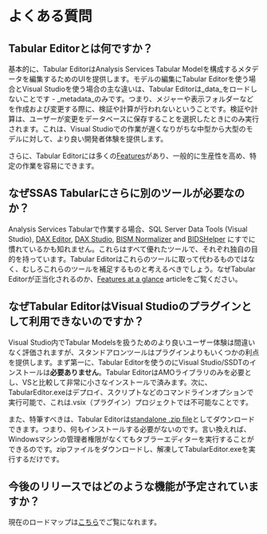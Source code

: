 ﻿# よくある質問

## Tabular Editorとは何ですか？

基本的に、Tabular EditorはAnalysis Services Tabular Modelを構成するメタデータを編集するためのUIを提供します。モデルの編集にTabular Editorを使う場合とVisual Studioを使う場合の主な違いは、Tabular Editorは_data_をロードしないことです - _metadata_のみです。つまり、メジャーや表示フォルダーなどを作成および変更する際に、検証や計算が行われないということです。検証や計算は、ユーザーが変更をデータベースに保存することを選択したときにのみ実行されます。これは、Visual Studioでの作業が遅くなりがちな中型から大型のモデルに対して、より良い開発者体験を提供します。

さらに、Tabular Editorには多くの[Features](Features-at-a-glance.md)があり、一般的に生産性を高め、特定の作業を容易にできます。

## なぜSSAS Tabularにさらに別のツールが必要なのか？

Analysis Services Tabularで作業する場合、SQL Server Data Tools (Visual Studio), [DAX Editor](https://www.sqlbi.com/tools/dax-editor/), [DAX Studio](https://www.sqlbi.com/tools/dax-studio/), [BISM Normalizer](http://bism-normalizer.com/) and [BIDSHelper](https://bidshelper.codeplex.com/) にすでに慣れているかも知れません。これらはすべて優れたツールで、それぞれ独自の目的を持っています。Tabular Editorはこれらのツールに取って代わるものではなく、むしろこれらのツールを補足するものと考えるべきでしょう。なぜTabular Editorが正当化されるのか、[Features at a glance](Features-at-a-glance.md) articleをご覧ください。

## なぜTabular EditorはVisual Studioのプラグインとして利用できないのですか？

Visual Studio内でTabular Modelsを扱うためのより良いユーザー体験は間違いなく評価されますが、スタンドアロンツールはプラグインよりもいくつかの利点を提供します。まず第一に、Tabular Editorを使うのにVisual Studio/SSDTのインストールは**必要ありません**。Tabular EditorはAMOライブラリのみを必要とし、VSと比較して非常に小さなインストールで済みます。次に、TabularEditor.exeはデプロイ、スクリプトなどのコマンドラインオプションで実行可能で、これは.vsix（プラグイン）プロジェクトでは不可能なことです。

また、特筆すべきは、Tabular Editorは[standalone .zip file](https://github.com/otykier/TabularEditor/releases/latest/download/TabularEditor.Portable.zip)としてダウンロードできます。つまり、何もインストールする必要がないのです。言い換えれば、Windowsマシンの管理者権限がなくてもタブラーエディターを実行することができるのです。zipファイルをダウンロードし、解凍してTabularEditor.exeを実行するだけです。

## 今後のリリースではどのような機能が予定されていますか？

現在のロードマップは[こちら](Roadmap.md)でご覧になれます。
